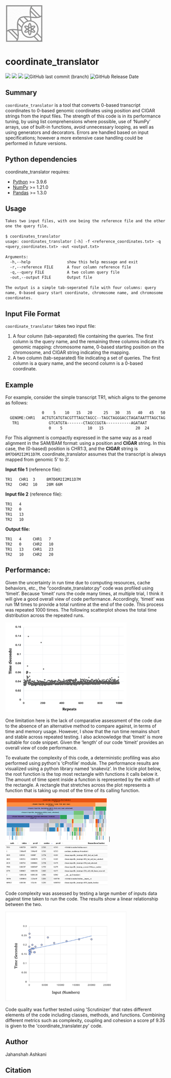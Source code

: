 <img src="https://github.com/jahanshah/coordinate_translator_v0.1/blob/main/images/logo2.png" width="120" height="120">

# coordinate_translator 
![](https://img.shields.io/github/languages/count/jahanshah/coordinate_translator_v0.1) 
![](https://img.shields.io/github/languages/top/jahanshah/coordinate_translator_v0.1) 
![](https://img.shields.io/scrutinizer/quality/g/jahanshah/coordinate_translator_v0.1/main) 
![GitHub last commit (branch)](https://img.shields.io/github/last-commit/jahanshah/coordinate_translator_v0.1/main) 
![GitHub Release Date](https://img.shields.io/github/release-date/jahanshah/coordinate_translator_v0.1)


## Summary
`coordinate_translator` is a tool that converts 0-based transcript coordinates to 0-based genomic coordinates using position and CIGAR strings from the input files. The strength of this code is in its performance tuning, by using list comprehensions where possible, use of ‘NumPy’ arrays, use of built-in functions, avoid unnecessary looping, as well as using generators and decorators. Errors are handled based on input specifications; however a more extensive case handling could be performed in future versions.  


## Python dependencies
coordinate_translator requires:
* [Python](https://www.python.org) &gt;= 3.9.6
* [NumPy](http://www.numpy.org) &gt;= 1.21.0
* [Pandas](https://pandas.pydata.org) &gt;= 1.3.0

##  Usage
    
    Takes two input files, with one being the reference file and the other one the query file.
    
    $ coordinates_translator
    usage: coordinates_translator [-h] -f <reference_coordinates.txt> -q <query_coordinates.txt> -out <output.txt>

    Arguments:
      -h,--help                show this help message and exit
      -r,--reference FILE      A four column reference file
      -q,--query FILE          A two column query file
      -out,--output FILE       Output file  
       
    The output is a simple tab-seperated file with four columns: query name, 0-based quary start coordinate, chromosome name, and chromosome coordinates.

## Input File Format
    
   `coordinate_translator` takes two input file:
   1. A four column (tab-separated) file containing the queries. The first column is the query name, and the remaining three columns indicate it’s genomic mapping: chromosome name, 0-based starting position on the chromosome, and CIGAR string indicating the mapping.  
   2. A two column (tab-separated) file indicating a set of queries. The first column is a quary name, and the second column is a 0-based coordinate.  


## Example
  
For example, consider the simple transcript TR1, which aligns to the genome as follows:

                    0    5    10   15   20     25   30   35   40   45   50
      GENOME:CHR1   ACTGTCATGTACGTTTAGCTAGCC--TAGCTAGGGACCTAGATAATTTAGCTAG
       TR1             GTCATGTA-------CTAGCCGGTA-----------AGATAAT 
                       0    5           10   15              20  24 

For This alignment is compactly expressed in the same way as a read alignment in the SAM/BAM format: using a position and **CIGAR** string. In this case, the (0-based) position is CHR1:3, and the **CIGAR** string is `8M7D6M2I2M11D7M`. coordinate_translator assumes that the transcript is always mapped from genomic 5’ to 3’.


**Input file 1** (reference file):

    TR1   CHR1  3     8M7D6M2I2M11D7M
    TR2   CHR2  10    20M 66M
    
    
**Input file 2** (reference file):  
   
    TR1   4 
    TR2   0
    TR1   13
    TR2   10
    
**Output file:**
    
    TR1   4     CHR1   7 
    TR2   0     CHR2   10
    TR1   13    CHR1   23
    TR2   10    CHR2   20

## Performance:
Given the uncertainty in run time due to computing resources, cache behaviors, etc., the “coordinate_translator.py” code was profiled 
using ‘timeit’. Because ‘timeit’ runs the code many times, at multiple trial, I think it will give a good overall view of code performance. Accordingly, ‘timeit’ was run 1M times to provide a total runtime at the end of the code. This process was repeated 1000 times. The following scatterplot shows the total time distribution across the repeated runs.

<img src="https://github.com/jahanshah/coordinate_translator_v0.1/blob/main/images/scatter_plot_timeit.png" width="380" height="280">

One limitation here is the lack of comparative assessment of the code due to the absence of an alternative method to compare against,
in terms of time and memory usage. However, I show that the run time remains short and stable across repeated testing. I also acknowledge 
that ‘timeit’ is more suitable for code snippet. Given the ‘length’ of our code ‘timeit’ provides an overall view of code performance. 

To evaluate the complexity of this code, a deterministic profiling was also performed using python's ‘cProfile’ module. 
The performance results are visualized using a python library named ‘snakeviz’. In the Icicle plot below, the root function is the
top most rectangle with functions it calls below it. The amount of time spent inside a function is represented by the width of the rectangle. A rectangle that stretches across the plot represents a function that is taking up most of the time of its calling function. 


<img src="https://github.com/jahanshah/coordinate_translator_v0.1/blob/main/images/snakeviz_cProfile.png" width="320" height="135">  |  <img src="https://github.com/jahanshah/coordinate_translator_v0.1/blob/main/images/snakeviz_cProfile_top10.png" width="320" height="135">

Code complexity was assessed by testing a large number of inputs data against time taken to run the code. The results show a linear relationship between the two. 


<img src="https://github.com/jahanshah/coordinate_translator_v0.1/blob/main/images/Complexity_plot.png" width="380" height="280"> 


Code quality was further tested using 'Scrutinizer' that rates different elements of the code including classes, methods, and functions. Combining different metrics such as complexity, coupling and cohesion a score pf 9.35 
is given to the 'coordinate_translater.py' code.



##  Author
Jahanshah Ashkani

##  Citation
    
